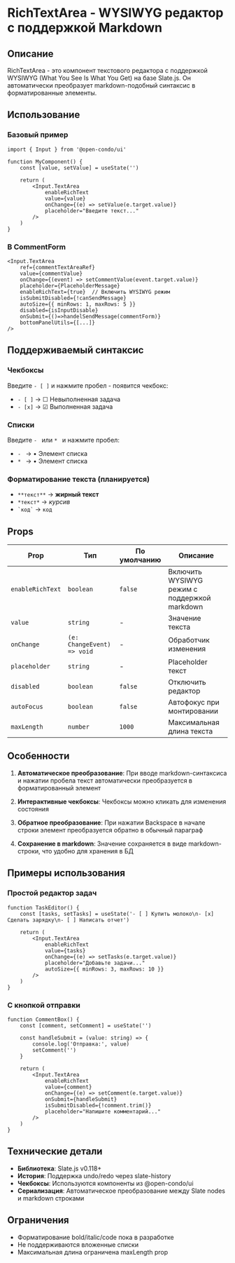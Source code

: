 # RichTextArea - WYSIWYG редактор с поддержкой Markdown

## Описание

RichTextArea - это компонент текстового редактора с поддержкой WYSIWYG (What You See Is What You Get) на базе Slate.js. Он автоматически преобразует markdown-подобный синтаксис в форматированные элементы.

## Использование

### Базовый пример

```tsx
import { Input } from '@open-condo/ui'

function MyComponent() {
    const [value, setValue] = useState('')
    
    return (
        <Input.TextArea
            enableRichText
            value={value}
            onChange={(e) => setValue(e.target.value)}
            placeholder="Введите текст..."
        />
    )
}
```

### В CommentForm

```tsx
<Input.TextArea
    ref={commentTextAreaRef}
    value={commentValue}
    onChange={(event) => setCommentValue(event.target.value)}
    placeholder={PlaceholderMessage}
    enableRichText={true}  // Включить WYSIWYG режим
    isSubmitDisabled={!canSendMessage}
    autoSize={{ minRows: 1, maxRows: 5 }}
    disabled={isInputDisable}
    onSubmit={()=>handelSendMessage(commentForm)}
    bottomPanelUtils={[...]}
/>
```

## Поддерживаемый синтаксис

### Чекбоксы

Введите `- [ ]` и нажмите пробел - появится чекбокс:
- `- [ ]` → ☐ Невыполненная задача
- `- [x]` → ☑ Выполненная задача

### Списки

Введите `- ` или `* ` и нажмите пробел:
- `- ` → • Элемент списка
- `* ` → • Элемент списка

### Форматирование текста (планируется)

- `**текст**` → **жирный текст**
- `*текст*` → *курсив*
- `` `код` `` → `код`

## Props

| Prop | Тип | По умолчанию | Описание |
|------|-----|--------------|----------|
| `enableRichText` | `boolean` | `false` | Включить WYSIWYG режим с поддержкой markdown |
| `value` | `string` | - | Значение текста |
| `onChange` | `(e: ChangeEvent) => void` | - | Обработчик изменения |
| `placeholder` | `string` | - | Placeholder текст |
| `disabled` | `boolean` | `false` | Отключить редактор |
| `autoFocus` | `boolean` | `false` | Автофокус при монтировании |
| `maxLength` | `number` | `1000` | Максимальная длина текста |

## Особенности

1. **Автоматическое преобразование**: При вводе markdown-синтаксиса и нажатии пробела текст автоматически преобразуется в форматированный элемент

2. **Интерактивные чекбоксы**: Чекбоксы можно кликать для изменения состояния

3. **Обратное преобразование**: При нажатии Backspace в начале строки элемент преобразуется обратно в обычный параграф

4. **Сохранение в markdown**: Значение сохраняется в виде markdown-строки, что удобно для хранения в БД

## Примеры использования

### Простой редактор задач

```tsx
function TaskEditor() {
    const [tasks, setTasks] = useState('- [ ] Купить молоко\n- [x] Сделать зарядку\n- [ ] Написать отчет')
    
    return (
        <Input.TextArea
            enableRichText
            value={tasks}
            onChange={(e) => setTasks(e.target.value)}
            placeholder="Добавьте задачи..."
            autoSize={{ minRows: 3, maxRows: 10 }}
        />
    )
}
```

### С кнопкой отправки

```tsx
function CommentBox() {
    const [comment, setComment] = useState('')
    
    const handleSubmit = (value: string) => {
        console.log('Отправка:', value)
        setComment('')
    }
    
    return (
        <Input.TextArea
            enableRichText
            value={comment}
            onChange={(e) => setComment(e.target.value)}
            onSubmit={handleSubmit}
            isSubmitDisabled={!comment.trim()}
            placeholder="Напишите комментарий..."
        />
    )
}
```

## Технические детали

- **Библиотека**: Slate.js v0.118+
- **История**: Поддержка undo/redo через slate-history
- **Чекбоксы**: Используются компоненты из @open-condo/ui
- **Сериализация**: Автоматическое преобразование между Slate nodes и markdown строками

## Ограничения

- Форматирование bold/italic/code пока в разработке
- Не поддерживаются вложенные списки
- Максимальная длина ограничена maxLength prop
